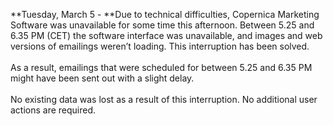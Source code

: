 **Tuesday, March 5 - **Due to technical difficulties, Copernica
Marketing Software was unavailable for some time this afternoon. Between
5.25 and 6.35 PM (CET) the software interface was unavailable, and
images and web versions of emailings weren’t loading. This interruption
has been solved. \
\
As a result, emailings that were scheduled for between 5.25 and 6.35 PM
might have been sent out with a slight delay. \
\
No existing data was lost as a result of this interruption. No
additional user actions are required.
